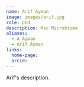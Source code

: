 ```yaml
---
name: Arif Ayman
image: images/arif.jpg
role: phd
description: Msc Microbiome
aliases:
  - A Ayman
  - Arif Ayman
links:
  home-page:
  orcid: 
---
```


Arif's description.

